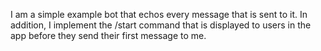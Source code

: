 I am a simple example bot that echos every message that is sent to it. In addition, I implement the /start command that is displayed to users in the app before they send their first message to me.